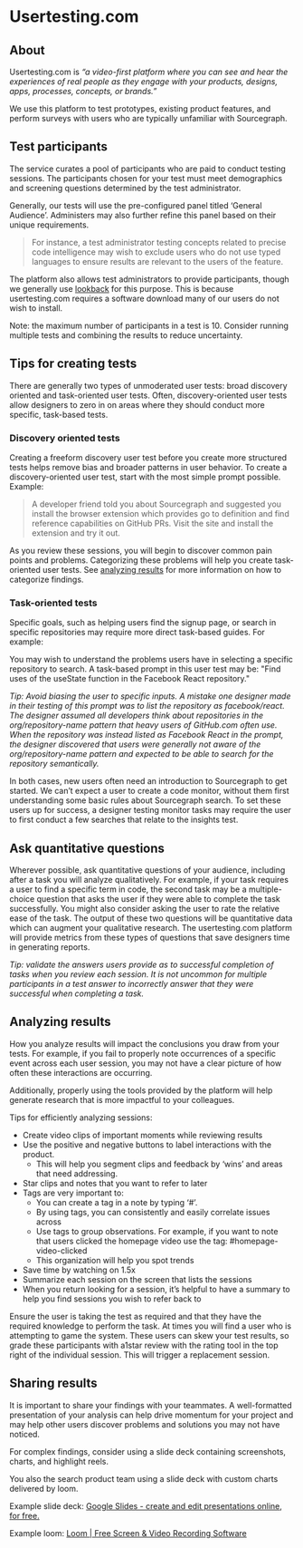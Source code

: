 # Usertesting.com

## About

Usertesting.com is _“a video-first platform where you can see and hear the experiences of real people as they engage with your products, designs, apps, processes, concepts, or brands.”_

We use this platform to test prototypes, existing product features, and perform surveys with users who are typically unfamiliar with Sourcegraph.

## Test participants

The service curates a pool of participants who are paid to conduct testing sessions. The participants chosen for your test must meet demographics and screening questions determined by the test administrator.

Generally, our tests will use the pre-configured panel titled ‘General Audience’. Administers may also further refine this panel based on their unique requirements.

> For instance, a test administrator testing concepts related to precise code intelligence may wish to exclude users who do not use typed languages to ensure results are relevant to the users of the feature.

The platform also allows test administrators to provide participants, though we generally use [lookback](https://lookback.io/) for this purpose. This is because usertesting.com requires a software download many of our users do not wish to install.

Note: the maximum number of participants in a test is 10. Consider running multiple tests and combining the results to reduce uncertainty.

## Tips for creating tests

There are generally two types of unmoderated user tests: broad discovery oriented and task-oriented user tests. Often, discovery-oriented user tests allow designers to zero in on areas where they should conduct more specific, task-based tests.

### Discovery oriented tests

Creating a freeform discovery user test before you create more structured tests helps remove bias and broader patterns in user behavior. To create a discovery-oriented user test, start with the most simple prompt possible. Example:

> A developer friend told you about Sourcegraph and suggested you install the browser extension which provides go to definition and find reference capabilities on GitHub PRs. Visit the site and install the extension and try it out.

As you review these sessions, you will begin to discover common pain points and problems. Categorizing these problems will help you create task-oriented user tests. See [analyzing results](#analyzing-results) for more information on how to categorize findings.

### Task-oriented tests

Specific goals, such as helping users find the signup page, or search in specific repositories may require more direct task-based guides. For example:

You may wish to understand the problems users have in selecting a specific repository to search. A task-based prompt in this user test may be: "Find uses of the useState function in the Facebook React repository."

_*Tip*: Avoid biasing the user to specific inputs. A mistake one designer made in their testing of this prompt was to list the repository as facebook/react. The designer assumed all developers think about repositories in the org/repository-name pattern that heavy users of GitHub.com often use. When the repository was instead listed as Facebook React in the prompt, the designer discovered that users were generally not aware of the org/repository-name pattern and expected to be able to search for the repository semantically._

In both cases, new users often need an introduction to Sourcegraph to get started. We can’t expect a user to create a code monitor, without them first understanding some basic rules about Sourcegraph search. To set these users up for success, a designer testing monitor tasks may require the user to first conduct a few searches that relate to the insights test.

## Ask quantitative questions

Wherever possible, ask quantitative questions of your audience, including after a task you will analyze qualitatively. For example, if your task requires a user to find a specific term in code, the second task may be a multiple-choice question that asks the user if they were able to complete the task successfully. You might also consider asking the user to rate the relative ease of the task. The output of these two questions will be quantitative data which can augment your qualitative research. The usertesting.com platform will provide metrics from these types of questions that save designers time in generating reports.

_*Tip*: validate the answers users provide as to successful completion of tasks when you review each session. It is not uncommon for multiple participants in a test answer to incorrectly answer that they were successful when completing a task._

## Analyzing results

How you analyze results will impact the conclusions you draw from your tests. For example, if you fail to properly note occurrences of a specific event across each user session, you may not have a clear picture of how often these interactions are occurring.

Additionally, properly using the tools provided by the platform will help generate research that is more impactful to your colleagues.

Tips for efficiently analyzing sessions:

- Create video clips of important moments while reviewing results
- Use the positive and negative buttons to label interactions with the product.
  - This will help you segment clips and feedback by ‘wins’ and areas that need addressing.
- Star clips and notes that you want to refer to later
- Tags are very important to:
  - You can create a tag in a note by typing ‘#’.
  - By using tags, you can consistently and easily correlate issues across
  - Use tags to group observations. For example, if you want to note that users clicked the homepage video use the tag: #homepage-video-clicked
  - This organization will help you spot trends
- Save time by watching on 1.5x
- Summarize each session on the screen that lists the sessions
- When you return looking for a session, it’s helpful to have a summary to help you find sessions you wish to refer back to

Ensure the user is taking the test as required and that they have the required knowledge to perform the task. At times you will find a user who is attempting to game the system. These users can skew your test results, so grade these participants with a1star review with the rating tool in the top right of the individual session. This will trigger a replacement session.

## Sharing results

It is important to share your findings with your teammates. A well-formatted presentation of your analysis can help drive momentum for your project and may help other users discover problems and solutions you may not have noticed.

For complex findings, consider using a slide deck containing screenshots, charts, and highlight reels.

You also the search product team using a slide deck with custom charts delivered by loom.

Example slide deck: [Google Slides - create and edit presentations online, for free.](https://docs.google.com/presentation/d/1b1sa88dqmXIKB3_1stHYuj14ts4qptb5Gyym1goO2wQ/edit#slide=id.g7a4352b37a_0_102)

Example loom: [Loom | Free Screen & Video Recording Software](https://www.loom.com/share/f775af94c06a4446a31fcc600332f2f5)
